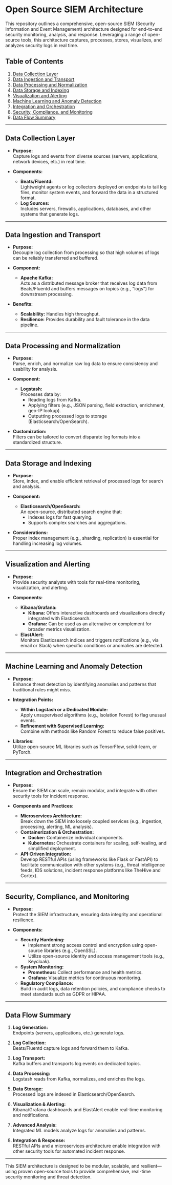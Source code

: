 # Open Source SIEM Architecture

This repository outlines a comprehensive, open-source SIEM (Security Information and Event Management) architecture designed for end-to-end security monitoring, analysis, and response. Leveraging a range of open-source tools, this architecture captures, processes, stores, visualizes, and analyzes security logs in real time.

## Table of Contents
1. [Data Collection Layer](#data-collection-layer)
2. [Data Ingestion and Transport](#data-ingestion-and-transport)
3. [Data Processing and Normalization](#data-processing-and-normalization)
4. [Data Storage and Indexing](#data-storage-and-indexing)
5. [Visualization and Alerting](#visualization-and-alerting)
6. [Machine Learning and Anomaly Detection](#machine-learning-and-anomaly-detection)
7. [Integration and Orchestration](#integration-and-orchestration)
8. [Security, Compliance, and Monitoring](#security-compliance-and-monitoring)
9. [Data Flow Summary](#data-flow-summary)

---

## Data Collection Layer

- **Purpose:**  
  Capture logs and events from diverse sources (servers, applications, network devices, etc.) in real time.

- **Components:**  
  - **Beats/Fluentd:**  
    Lightweight agents or log collectors deployed on endpoints to tail log files, monitor system events, and forward the data in a structured format.
  - **Log Sources:**  
    Includes servers, firewalls, applications, databases, and other systems that generate logs.

---

## Data Ingestion and Transport

- **Purpose:**  
  Decouple log collection from processing so that high volumes of logs can be reliably transferred and buffered.

- **Component:**  
  - **Apache Kafka:**  
    Acts as a distributed message broker that receives log data from Beats/Fluentd and buffers messages on topics (e.g., "logs") for downstream processing.

- **Benefits:**  
  - **Scalability:** Handles high throughput.
  - **Resilience:** Provides durability and fault tolerance in the data pipeline.

---

## Data Processing and Normalization

- **Purpose:**  
  Parse, enrich, and normalize raw log data to ensure consistency and usability for analysis.

- **Component:**  
  - **Logstash:**  
    Processes data by:
    - Reading logs from Kafka.
    - Applying filters (e.g., JSON parsing, field extraction, enrichment, geo-IP lookup).
    - Outputting processed logs to storage (Elasticsearch/OpenSearch).

- **Customization:**  
  Filters can be tailored to convert disparate log formats into a standardized structure.

---

## Data Storage and Indexing

- **Purpose:**  
  Store, index, and enable efficient retrieval of processed logs for search and analysis.

- **Component:**  
  - **Elasticsearch/OpenSearch:**  
    An open-source, distributed search engine that:
    - Indexes logs for fast querying.
    - Supports complex searches and aggregations.

- **Considerations:**  
  Proper index management (e.g., sharding, replication) is essential for handling increasing log volumes.

---

## Visualization and Alerting

- **Purpose:**  
  Provide security analysts with tools for real-time monitoring, visualization, and alerting.

- **Components:**  
  - **Kibana/Grafana:**  
    - **Kibana:** Offers interactive dashboards and visualizations directly integrated with Elasticsearch.
    - **Grafana:** Can be used as an alternative or complement for broader metrics visualization.
  - **ElastAlert:**  
    Monitors Elasticsearch indices and triggers notifications (e.g., via email or Slack) when specific conditions or anomalies are detected.

---

## Machine Learning and Anomaly Detection

- **Purpose:**  
  Enhance threat detection by identifying anomalies and patterns that traditional rules might miss.

- **Integration Points:**  
  - **Within Logstash or a Dedicated Module:**  
    Apply unsupervised algorithms (e.g., Isolation Forest) to flag unusual events.
  - **Refinement with Supervised Learning:**  
    Combine with methods like Random Forest to reduce false positives.

- **Libraries:**  
  Utilize open-source ML libraries such as TensorFlow, scikit-learn, or PyTorch.

---

## Integration and Orchestration

- **Purpose:**  
  Ensure the SIEM can scale, remain modular, and integrate with other security tools for incident response.

- **Components and Practices:**  
  - **Microservices Architecture:**  
    Break down the SIEM into loosely coupled services (e.g., ingestion, processing, alerting, ML analysis).
  - **Containerization & Orchestration:**  
    - **Docker:** Containerize individual components.
    - **Kubernetes:** Orchestrate containers for scaling, self-healing, and simplified deployment.
  - **API-Driven Integration:**  
    Develop RESTful APIs (using frameworks like Flask or FastAPI) to facilitate communication with other systems (e.g., threat intelligence feeds, IDS solutions, incident response platforms like TheHive and Cortex).

---

## Security, Compliance, and Monitoring

- **Purpose:**  
  Protect the SIEM infrastructure, ensuring data integrity and operational resilience.

- **Components:**  
  - **Security Hardening:**  
    - Implement strong access control and encryption using open-source libraries (e.g., OpenSSL).
    - Utilize open-source identity and access management tools (e.g., Keycloak).
  - **System Monitoring:**  
    - **Prometheus:** Collect performance and health metrics.
    - **Grafana:** Visualize metrics for continuous monitoring.
  - **Regulatory Compliance:**  
    Build in audit logs, data retention policies, and compliance checks to meet standards such as GDPR or HIPAA.

---

## Data Flow Summary

1. **Log Generation:**  
   Endpoints (servers, applications, etc.) generate logs.

2. **Log Collection:**  
   Beats/Fluentd capture logs and forward them to Kafka.

3. **Log Transport:**  
   Kafka buffers and transports log events on dedicated topics.

4. **Data Processing:**  
   Logstash reads from Kafka, normalizes, and enriches the logs.

5. **Data Storage:**  
   Processed logs are indexed in Elasticsearch/OpenSearch.

6. **Visualization & Alerting:**  
   Kibana/Grafana dashboards and ElastAlert enable real-time monitoring and notifications.

7. **Advanced Analysis:**  
   Integrated ML models analyze logs for anomalies and patterns.

8. **Integration & Response:**  
   RESTful APIs and a microservices architecture enable integration with other security tools for automated incident response.

---

This SIEM architecture is designed to be modular, scalable, and resilient—using proven open-source tools to provide comprehensive, real-time security monitoring and threat detection.
